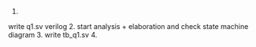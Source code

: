 1.
write q1.sv verilog
2.
start analysis + elaboration and check state machine diagram
3.
write tb_q1.sv
4.
